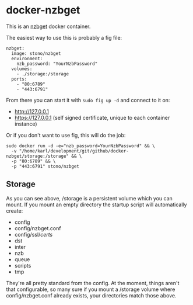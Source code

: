 # docker-nzbget
This is an [nzbget](http://nzbget.net/) docker container.

The easiest way to use this is probably a fig file:
```
nzbget:
  image: stono/nzbget 
  environment:
    nzb_password: "YourNzbPassword"
  volumes:
    - ./storage:/storage
  ports:
    - "80:6789"
    - "443:6791"
```
From there you can start it with `sudo fig up -d` and connect to it on:
  - http://127.0.0.1
  - https://127.0.0.1 (self signed certificate, unique to each container instance)

Or if you don't want to use fig, this will do the job:
```
sudo docker run -d -e="nzb_password=YourNzbPassword" && \
  -v "/home/karl/development/git/github/docker-nzbget/storage:/storage" && \
  -p "80:6789" && \
  -p "443:6791" stono/nzbget
```
## Storage
As you can see above, /storage is a persistent volume which you can mount.  If you mount an empty directory the startup script will automatically create:
  - config
  - config/nzbget.conf
  - config/ssl/_certs_
  - dst
  - inter
  - nzb
  - queue
  - scripts
  - tmp

They're all pretty standard from the config.  At the moment, things aren't that configurable, so many sure if you mount a /storage volume where config/nzbget.conf already exists, your directories match those above.
